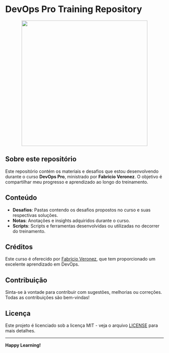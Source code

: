 # DevOps Pro Training Repository

<div style="text-align: center;">
    <img src="https://drive.google.com/uc?export=view&id=1h5jI_Y74OyY3BIxaubRkbhAx69QIonHO" width="400">
</div>

## Sobre este repositório

Este repositório contém os materiais e desafios que estou desenvolvendo durante o curso **DevOps Pro**, ministrado por **Fabricio Veronez**. O objetivo é compartilhar meu progresso e aprendizado ao longo do treinamento.

## Conteúdo

- **Desafios**: Pastas contendo os desafios propostos no curso e suas respectivas soluções.
- **Notas**: Anotações e insights adquiridos durante o curso.
- **Scripts**: Scripts e ferramentas desenvolvidas ou utilizadas no decorrer do treinamento.

## Créditos

Este curso é oferecido por [Fabricio Veronez](https://www.linkedin.com/in/fabricioveronez/), que tem proporcionado um excelente aprendizado em DevOps. 

## Contribuição

Sinta-se à vontade para contribuir com sugestões, melhorias ou correções. Todas as contribuições são bem-vindas!

## Licença

Este projeto é licenciado sob a licença MIT - veja o arquivo [LICENSE](LICENSE) para mais detalhes.

---

**Happy Learning!**
